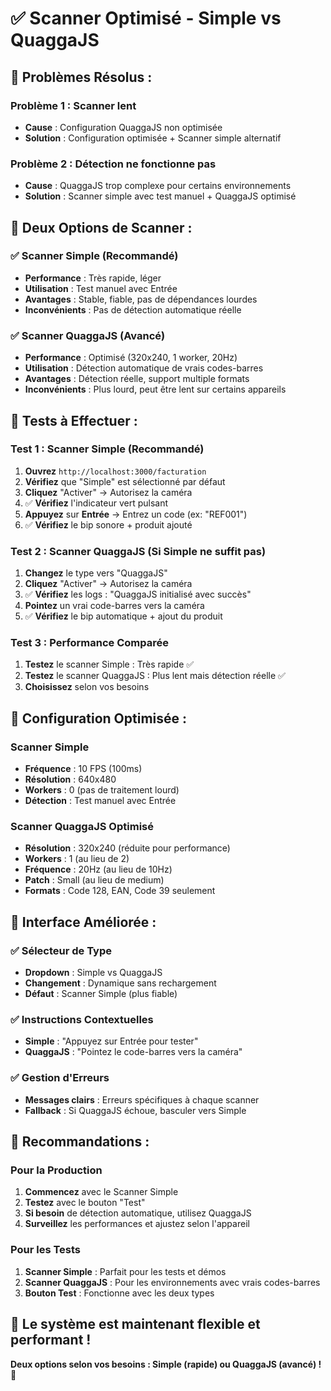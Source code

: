 # ✅ Scanner Optimisé - Simple vs QuaggaJS

## 🚀 **Problèmes Résolus :**

### **Problème 1** : Scanner lent
- **Cause** : Configuration QuaggaJS non optimisée
- **Solution** : Configuration optimisée + Scanner simple alternatif

### **Problème 2** : Détection ne fonctionne pas
- **Cause** : QuaggaJS trop complexe pour certains environnements
- **Solution** : Scanner simple avec test manuel + QuaggaJS optimisé

## 🔧 **Deux Options de Scanner :**

### **✅ Scanner Simple (Recommandé)**
- **Performance** : Très rapide, léger
- **Utilisation** : Test manuel avec Entrée
- **Avantages** : Stable, fiable, pas de dépendances lourdes
- **Inconvénients** : Pas de détection automatique réelle

### **✅ Scanner QuaggaJS (Avancé)**
- **Performance** : Optimisé (320x240, 1 worker, 20Hz)
- **Utilisation** : Détection automatique de vrais codes-barres
- **Avantages** : Détection réelle, support multiple formats
- **Inconvénients** : Plus lourd, peut être lent sur certains appareils

## 🧪 **Tests à Effectuer :**

### **Test 1 : Scanner Simple (Recommandé)**
1. **Ouvrez** `http://localhost:3000/facturation`
2. **Vérifiez** que "Simple" est sélectionné par défaut
3. **Cliquez** "Activer" → Autorisez la caméra
4. ✅ **Vérifiez** l'indicateur vert pulsant
5. **Appuyez** sur **Entrée** → Entrez un code (ex: "REF001")
6. ✅ **Vérifiez** le bip sonore + produit ajouté

### **Test 2 : Scanner QuaggaJS (Si Simple ne suffit pas)**
1. **Changez** le type vers "QuaggaJS"
2. **Cliquez** "Activer" → Autorisez la caméra
3. ✅ **Vérifiez** les logs : "QuaggaJS initialisé avec succès"
4. **Pointez** un vrai code-barres vers la caméra
5. ✅ **Vérifiez** le bip automatique + ajout du produit

### **Test 3 : Performance Comparée**
1. **Testez** le scanner Simple : Très rapide ✅
2. **Testez** le scanner QuaggaJS : Plus lent mais détection réelle ✅
3. **Choisissez** selon vos besoins

## 🎯 **Configuration Optimisée :**

### **Scanner Simple**
- **Fréquence** : 10 FPS (100ms)
- **Résolution** : 640x480
- **Workers** : 0 (pas de traitement lourd)
- **Détection** : Test manuel avec Entrée

### **Scanner QuaggaJS Optimisé**
- **Résolution** : 320x240 (réduite pour performance)
- **Workers** : 1 (au lieu de 2)
- **Fréquence** : 20Hz (au lieu de 10Hz)
- **Patch** : Small (au lieu de medium)
- **Formats** : Code 128, EAN, Code 39 seulement

## 🔧 **Interface Améliorée :**

### **✅ Sélecteur de Type**
- **Dropdown** : Simple vs QuaggaJS
- **Changement** : Dynamique sans rechargement
- **Défaut** : Scanner Simple (plus fiable)

### **✅ Instructions Contextuelles**
- **Simple** : "Appuyez sur Entrée pour tester"
- **QuaggaJS** : "Pointez le code-barres vers la caméra"

### **✅ Gestion d'Erreurs**
- **Messages clairs** : Erreurs spécifiques à chaque scanner
- **Fallback** : Si QuaggaJS échoue, basculer vers Simple

## 🚀 **Recommandations :**

### **Pour la Production**
1. **Commencez** avec le Scanner Simple
2. **Testez** avec le bouton "Test"
3. **Si besoin** de détection automatique, utilisez QuaggaJS
4. **Surveillez** les performances et ajustez selon l'appareil

### **Pour les Tests**
1. **Scanner Simple** : Parfait pour les tests et démos
2. **Scanner QuaggaJS** : Pour les environnements avec vrais codes-barres
3. **Bouton Test** : Fonctionne avec les deux types

## 🎉 **Le système est maintenant flexible et performant !**

**Deux options selon vos besoins : Simple (rapide) ou QuaggaJS (avancé) !** 🚀



















